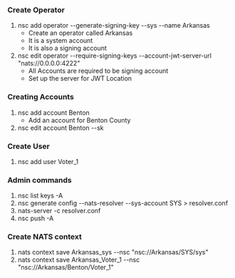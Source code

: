 ### Create Operator
1. nsc add operator --generate-signing-key --sys --name Arkansas
   - Create an operator called Arkansas
   - It is a system account
   - It is also a signing account
2. nsc edit operator --require-signing-keys --account-jwt-server-url "nats://0.0.0.0:4222"
   - All Accounts are required to be signing account
   - Set up the server for JWT Location
### Creating Accounts
1. nsc add account Benton
   - Add an account for Benton County
3. nsc edit account Benton --sk
### Create User
1. nsc add user Voter_1
### Admin commands
1. nsc list keys -A
2. nsc generate config --nats-resolver --sys-account SYS > resolver.conf
3. nats-server -c resolver.conf
4. nsc push -A
### Create NATS context
1. nats context save Arkansas_sys --nsc "nsc://Arkansas/SYS/sys"
2. nats context save Arkansas_Voter_1 --nsc "nsc://Arkansas/Benton/Voter_1"

   
